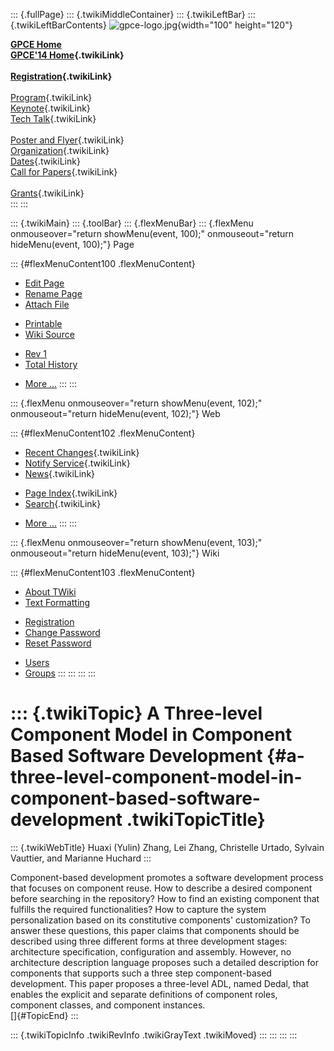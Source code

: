 ::: {.fullPage}
::: {.twikiMiddleContainer}
::: {.twikiLeftBar}
::: {.twikiLeftBarContents}
![gpce-logo.jpg](../pub/GPCE14/WebLeftBar/gpce-logo.jpg){width="100"
height="120"}

**[GPCE Home](http://program-transformation.org/Gpce)**\
**[GPCE\'14 Home](WebHome){.twikiLink}**\
\
**[Registration](GpceRegistration){.twikiLink}**\
\
[Program](ConferenceProgram){.twikiLink}\
[Keynote](KeynoteSpeakers){.twikiLink}\
[Tech Talk](TechTalk){.twikiLink}\
\
[Poster and Flyer](Poster){.twikiLink}\
[Organization](ConferenceOrganization){.twikiLink}\
[Dates](ImportantDates){.twikiLink}\
[Call for Papers](CallForPapers){.twikiLink}\
\
[Grants](Grants){.twikiLink}\
:::
:::

::: {.twikiMain}
::: {.toolBar}
::: {.flexMenuBar}
::: {.flexMenu onmouseover="return showMenu(event, 100);" onmouseout="return hideMenu(event, 100);"}
Page

::: {#flexMenuContent100 .flexMenuContent}
-   [Edit
    Page](http://www.program-transformation.org/edit/GPCE14/P70Zhang?t=1536828858)
-   [Rename
    Page](http://www.program-transformation.org/rename/GPCE14/P70Zhang)
-   [Attach
    File](http://www.program-transformation.org/attach/GPCE14/P70Zhang)

<!-- -->

-   [Printable](http://www.program-transformation.org/view/GPCE14/P70Zhang?skin=print.pattern)
-   [Wiki
    Source](http://www.program-transformation.org/view/GPCE14/P70Zhang?skin=text&raw=on&contenttype=text/plain)

<!-- -->

-   [Rev
    1](http://www.program-transformation.org/view/GPCE14/P70Zhang?rev=1.1)
-   [Total
    History](http://www.program-transformation.org/rdiff/GPCE14/P70Zhang)

<!-- -->

-   [More
    \...](http://www.program-transformation.org/oops/GPCE14/P70Zhang?template=oopsmore&param1=1.1&param2=1.1)
:::
:::

::: {.flexMenu onmouseover="return showMenu(event, 102);" onmouseout="return hideMenu(event, 102);"}
Web

::: {#flexMenuContent102 .flexMenuContent}
-   [Recent Changes](WebChanges){.twikiLink}
-   [Notify Service](WebNotify){.twikiLink}
-   [News](WebNews){.twikiLink}

<!-- -->

-   [Page Index](WebIndex){.twikiLink}
-   [Search](WebSearch){.twikiLink}

<!-- -->

-   [More
    \...](http://www.program-transformation.org/oops/GPCE14/P70Zhang?template=oopsmore&param1=1.1&param2=1.1)
:::
:::

::: {.flexMenu onmouseover="return showMenu(event, 103);" onmouseout="return hideMenu(event, 103);"}
Wiki

::: {#flexMenuContent103 .flexMenuContent}
-   [About
    TWiki](http://www.program-transformation.org/view/TWiki/WebHome)
-   [Text
    Formatting](http://www.program-transformation.org/view/TWiki/TextFormattingRules)

<!-- -->

-   [Registration](http://www.program-transformation.org/view/TWiki/TWikiRegistration)
-   [Change
    Password](http://www.program-transformation.org/view/TWiki/ChangePassword)
-   [Reset
    Password](http://www.program-transformation.org/view/TWiki/ResetPassword)

<!-- -->

-   [Users](http://www.program-transformation.org/view/Main/TWikiUsers)
-   [Groups](http://www.program-transformation.org/view/Main/TWikiGroups)
:::
:::
:::
:::

::: {.twikiTopic}
A Three-level Component Model in Component Based Software Development {#a-three-level-component-model-in-component-based-software-development .twikiTopicTitle}
=====================================================================

::: {.twikiWebTitle}
Huaxi (Yulin) Zhang, Lei Zhang, Christelle Urtado, Sylvain Vauttier, and
Marianne Huchard
:::

Component-based development promotes a software development process that
focuses on component reuse. How to describe a desired component before
searching in the repository? How to find an existing component that
fulfills the required functionalities? How to capture the system
personalization based on its constitutive components\' customization? To
answer these questions, this paper claims that components should be
described using three different forms at three development stages:
architecture specification, configuration and assembly. However, no
architecture description language proposes such a detailed description
for components that supports such a three step component-based
development. This paper proposes a three-level ADL, named Dedal, that
enables the explicit and separate definitions of component roles,
component classes, and component instances.\
[]{#TopicEnd}
:::

::: {.twikiTopicInfo .twikiRevInfo .twikiGrayText .twikiMoved}
:::
:::
:::
:::

